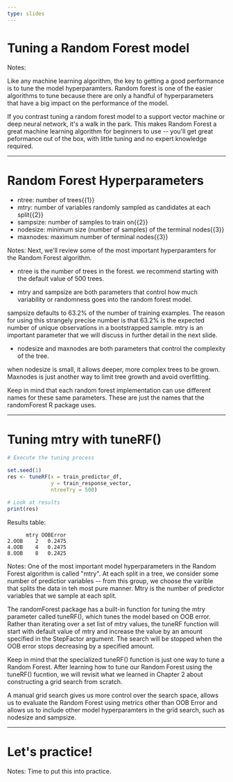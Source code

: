```yaml
---
type: slides
---
```


# Tuning a Random Forest  model

Notes: 

Like any machine learning algorithm, the key to getting a good performance is to tune the model hyperparamters.  Random forest is one of the easier algorithms to tune because there are only a handful of hyperparameters that have a big impact on the performance of the model.

If you contrast tuning a random forest model to a support vector machine or deep neural network, it's a walk in the park.  This makes Random Forest a great machine learning algorithm for beginners to use -- you'll get great peformance out of the box, with little tuning and no expert knowledge required.

---

# Random Forest Hyperparameters

- ntree: number of trees{{1}}
- mtry: number of variables randomly sampled as candidates at each split{{2}}
- sampsize: number of samples to train on{{2}}
- nodesize: minimum size (number of samples) of the terminal nodes{{3}}
- maxnodes: maximum number of terminal nodes{{3}}

Notes: Next, we'll review some of the most important hyperparamters for the Random Forest algorithm.

- ntree is the number of trees in the forest.  we recommend starting with the default value of 500 trees.

- mtry and sampsize are both parameters that control how much variability or randomness goes into the random forest model.  

sampsize defaults to 63.2% of the number of training examples.  The reason for using this strangely precise number is that 63.2% is the expected number of unique observations in a bootstrapped sample. mtry is an important parameter that we will discuss in further detail in the next slide.

- nodesize and maxnodes are both parameters that control the complexity of the tree.  

when nodesize is small, it allows deeper, more complex trees to be grown. Maxnodes is just another way to limit tree growth and avoid overfitting.

Keep in mind that each random forest implementation can use different names for these same parameters.  These are just the names that the randomForest R package uses.  

---

# Tuning mtry with tuneRF()

```r
# Execute the tuning process

set.seed(1)              
res <- tuneRF(x = train_predictor_df,
              y = train_response_vector,
              ntreeTry = 500)
```

```r
# Look at results
print(res)
```

Results table:
```out
      mtry OOBError
2.OOB    2   0.2475
4.OOB    4   0.2475
8.OOB    8   0.2425
```

Notes: One of the most important model hyperparameters in the Random Forest algorithm is called "mtry".  At each split in a tree, we consider some number of predictior variables -- from this group, we choose the varible that splits the data in teh most pure manner.  Mtry is the number of predictor variables that we sample at each split.

The randomForest package has a built-in function for tuning the mtry parameter called tuneRF(), which tunes the model based on OOB error.
Rather than iterating over a set list of mtry values, the tuneRF function will start with default value of mtry and increase the value by an amount specified in the StepFactor argument.  The search will be stopped when the OOB error stops decreasing by a specified amount.  

Keep in mind that the specialized tuneRF() function is just one way to tune a Random Forest.  After learning how to tune our Random Forest using the tuneRF() fucntion, we will revisit what we learned in Chapter 2 about constructing a grid search from scratch. 

A manual grid search gives us more control over the search space, allows us to evaluate the Random Forest using metrics other than OOB Error and allows us to include other model hyperparamters in the grid search, such as nodesize and sampsize.


---

# Let's practice!

Notes: Time to put this into practice.
